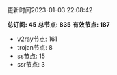 更新时间2023-01-03 22:08:42

**总订阅: 45**
**总节点: 835**
**有效节点: 187**
- v2ray节点: 161
- trojan节点: 8
- ss节点: 15
- ssr节点: 3
